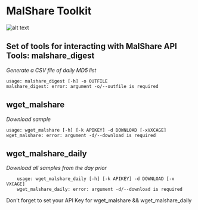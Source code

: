 MalShare Toolkit
==============
![alt text](https://pbs.twimg.com/profile_images/3468902286/ddcd5e4026b53cc24172f107d6722335.png "Malshare Logo")


Set of tools for interacting with MalShare API
Tools:
malshare_digest 
--------------
*Generate a CSV file of daily MD5 list*

	usage: malshare_digest [-h] -o OUTFILE
	malshare_digest: error: argument -o/--outfile is required


wget_malshare
--------------
*Download sample*

	usage: wget_malshare [-h] [-k APIKEY] -d DOWNLOAD [-xVXCAGE]
	wget_malshare: error: argument -d/--download is required

wget_malshare_daily
--------------
*Download all samples from the day prior*

        usage: wget_malshare_daily [-h] [-k APIKEY] -d DOWNLOAD [-x VXCAGE]
        wget_malshare_daily: error: argument -d/--download is required





		 
Don't forget to set your API Key for wget_malshare && wget_malshare_daily




